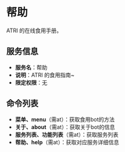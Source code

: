 # 帮助
ATRI 的在线食用手册。

## 服务信息
- **服务名**：帮助
- **说明**：ATRI 的食用指南~
- **限定权限**：无

## 命令列表
- **菜单、menu**（需at）：获取食用bot的方法
- **关于、about**（需at）：获取关于bot的信息
- **服务列表、功能列表**（需at）：获取服务列表
- **帮助、help**（需at）：获取对应服务详细信息

